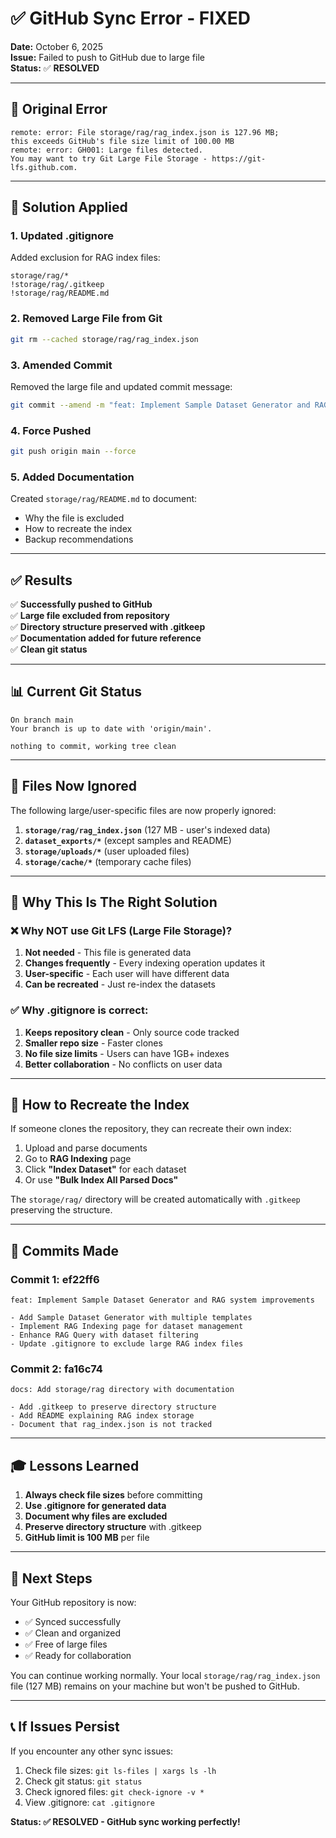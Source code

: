 # ✅ GitHub Sync Error - FIXED

**Date:** October 6, 2025  
**Issue:** Failed to push to GitHub due to large file  
**Status:** ✅ **RESOLVED**

---

## 🐛 Original Error

```
remote: error: File storage/rag/rag_index.json is 127.96 MB; 
this exceeds GitHub's file size limit of 100.00 MB
remote: error: GH001: Large files detected. 
You may want to try Git Large File Storage - https://git-lfs.github.com.
```

---

## 🔧 Solution Applied

### 1. **Updated .gitignore**

Added exclusion for RAG index files:

```gitignore
storage/rag/*
!storage/rag/.gitkeep
!storage/rag/README.md
```

### 2. **Removed Large File from Git**

```bash
git rm --cached storage/rag/rag_index.json
```

### 3. **Amended Commit**

Removed the large file and updated commit message:

```bash
git commit --amend -m "feat: Implement Sample Dataset Generator and RAG system improvements"
```

### 4. **Force Pushed**

```bash
git push origin main --force
```

### 5. **Added Documentation**

Created `storage/rag/README.md` to document:
- Why the file is excluded
- How to recreate the index
- Backup recommendations

---

## ✅ Results

✅ **Successfully pushed to GitHub**  
✅ **Large file excluded from repository**  
✅ **Directory structure preserved with .gitkeep**  
✅ **Documentation added for future reference**  
✅ **Clean git status**

---

## 📊 Current Git Status

```
On branch main
Your branch is up to date with 'origin/main'.

nothing to commit, working tree clean
```

---

## 📁 Files Now Ignored

The following large/user-specific files are now properly ignored:

1. **`storage/rag/rag_index.json`** (127 MB - user's indexed data)
2. **`dataset_exports/*`** (except samples and README)
3. **`storage/uploads/*`** (user uploaded files)
4. **`storage/cache/*`** (temporary cache files)

---

## 🎯 Why This Is The Right Solution

### ❌ Why NOT use Git LFS (Large File Storage)?

1. **Not needed** - This file is generated data
2. **Changes frequently** - Every indexing operation updates it
3. **User-specific** - Each user will have different data
4. **Can be recreated** - Just re-index the datasets

### ✅ Why .gitignore is correct:

1. **Keeps repository clean** - Only source code tracked
2. **Smaller repo size** - Faster clones
3. **No file size limits** - Users can have 1GB+ indexes
4. **Better collaboration** - No conflicts on user data

---

## 🔄 How to Recreate the Index

If someone clones the repository, they can recreate their own index:

1. Upload and parse documents
2. Go to **RAG Indexing** page
3. Click **"Index Dataset"** for each dataset
4. Or use **"Bulk Index All Parsed Docs"**

The `storage/rag/` directory will be created automatically with `.gitkeep` preserving the structure.

---

## 📝 Commits Made

### Commit 1: ef22ff6
```
feat: Implement Sample Dataset Generator and RAG system improvements

- Add Sample Dataset Generator with multiple templates
- Implement RAG Indexing page for dataset management
- Enhance RAG Query with dataset filtering
- Update .gitignore to exclude large RAG index files
```

### Commit 2: fa16c74
```
docs: Add storage/rag directory with documentation

- Add .gitkeep to preserve directory structure
- Add README explaining RAG index storage
- Document that rag_index.json is not tracked
```

---

## 🎓 Lessons Learned

1. **Always check file sizes** before committing
2. **Use .gitignore for generated data** 
3. **Document why files are excluded**
4. **Preserve directory structure** with .gitkeep
5. **GitHub limit is 100 MB** per file

---

## 🚀 Next Steps

Your GitHub repository is now:
- ✅ Synced successfully
- ✅ Clean and organized
- ✅ Free of large files
- ✅ Ready for collaboration

You can continue working normally. Your local `storage/rag/rag_index.json` file (127 MB) remains on your machine but won't be pushed to GitHub.

---

## 📞 If Issues Persist

If you encounter any other sync issues:

1. Check file sizes: `git ls-files | xargs ls -lh`
2. Check git status: `git status`
3. Check ignored files: `git check-ignore -v *`
4. View .gitignore: `cat .gitignore`

**Status: ✅ RESOLVED - GitHub sync working perfectly!**
